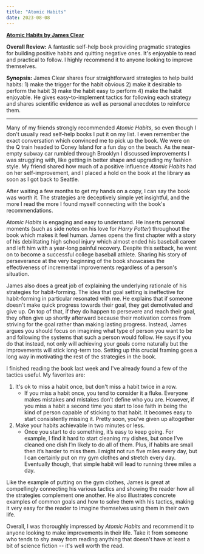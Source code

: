 ```yaml
---
title: "Atomic Habits"
date: 2023-08-08
---
```


**[Atomic Habits by James Clear](https://jamesclear.com/atomic-habits)**

**Overall Review:** A fantastic self-help book providing pragmatic strategies for building positive habits and quitting negative ones. It's enjoyable to read and practical to follow. I highly recommend it to anyone looking to improve themselves.

**Synopsis:** James Clear shares four straightforward strategies to help build habits: 1) make the trigger for the habit obvious 2) make it desirable to perform the habit 3) make the habit easy to perform 4) make the habit enjoyable. He gives easy-to-implement tactics for following each strategy and shares scientific evidence as well as personal anecdotes to reinforce them.

---

Many of my friends strongly recommended _Atomic Habits_, so even though I don't usually read self-help books I put it on my list. I even remember the exact conversation which convinced me to pick up the book. We were on the Q train headed to Coney Island for a fun day on the beach. As the near-empty subway car rumbled through Brooklyn I discussed improvements I was struggling with, like getting in better shape and upgrading my fashion style. My friend shared how much of a positive influence _Atomic Habits_ had on her self-improvement, and I placed a hold on the book at the library as soon as I got back to Seattle.

After waiting a few months to get my hands on a copy, I can say the book was worth it. The strategies are deceptively simple yet insightful, and the more I read the more I found myself connecting with the book's recommendations.

_Atomic Habits_ is engaging and easy to understand. He inserts personal moments (such as side notes on his love for _Harry Potter_) throughout the book which makes it feel human. James opens the first chapter with a story of his debilitating high school injury which almost ended his baseball career and left him with a year-long painful recovery. Despite this setback, he went on to become a successful college baseball athlete. Sharing his story of perseverance at the very beginning of the book showcases the effectiveness of incremental improvements regardless of a person's situation.

James also does a great job of explaining the underlying rationale of his strategies for habit-forming. The idea that goal setting is ineffective for habit-forming in particular resonated with me. He explains that if someone doesn't make quick progress towards their goal, they get demotivated and give up. On top of that, if they do happen to persevere and reach their goal, they often give up shortly afterward because their motivation comes from striving for the goal rather than making lasting progress. Instead, James argues you should focus on imagining what type of person you want to be and following the systems that such a person would follow. He says if you do that instead, not only will achieving your goals come naturally but the improvements will stick long-term too. Setting up this crucial framing goes a long way in motivating the rest of the strategies in the book.

I finished reading the book last week and I've already found a few of the tactics useful. My favorites are:

1. It's ok to miss a habit once, but don't miss a habit twice in a row.
    - If you miss a habit once, you tend to consider it a fluke. Everyone makes mistakes and mistakes don’t define who you are. However, if you miss a habit a second time you start to lose faith in being the kind of person capable of sticking to that habit. It becomes easy to start consistently missing it. Pretty soon, you’ve given up altogether
2. Make your habits achievable in two minutes or less.
    - Once you start to do something, it’s easy to keep going. For example, I find it hard to start cleaning my dishes, but once I’ve cleaned one dish I’m likely to do all of them. Plus, if habits are small then it’s harder to miss them. I might not run five miles every day, but I can certainly put on my gym clothes and stretch every day. Eventually though, that simple habit will lead to running three miles a day.

Like the example of putting on the gym clothes, James is great at compellingly connecting his various tactics and showing the reader how all the strategies complement one another. He also illustrates concrete examples of common goals and how to solve them with his tactics, making it very easy for the reader to imagine themselves using them in their own life.

Overall, I was thoroughly impressed by _Atomic Habits_ and recommend it to anyone looking to make improvements in their life. Take it from someone who tends to shy away from reading anything that doesn't have at least a bit of science fiction -- it's well worth the read.
